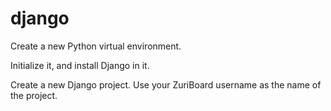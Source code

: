 # django
Create a new Python virtual environment.

 

Initialize it, and install Django in it.

 

Create a new Django project. Use your ZuriBoard username as the name of the project.
